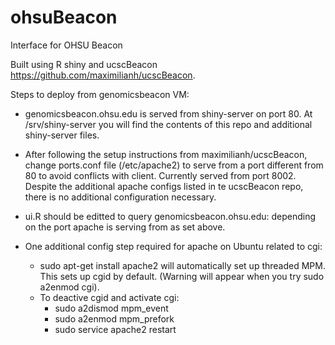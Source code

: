 # ohsuBeacon
Interface for OHSU Beacon

Built using R shiny and ucscBeacon https://github.com/maximilianh/ucscBeacon.

Steps to deploy from genomicsbeacon VM:

* genomicsbeacon.ohsu.edu is served from shiny-server on port 80. At /srv/shiny-server you will find the contents of this repo and additional shiny-server files.

* After following the setup instructions from maximilianh/ucscBeacon, change ports.conf file (/etc/apache2) to serve from a port different from 80 to avoid conflicts with client. Currently served from port 8002. Despite the additional apache configs listed in te ucscBeacon repo, there is no additional configuration necessary.

* ui.R should be editted to query genomicsbeacon.ohsu.edu:<port> depending on the port apache is serving from as set above.
 
* One additional config step required for apache on Ubuntu related to cgi:
    * sudo apt-get install apache2 will automatically set up threaded MPM. This sets up cgid by default. (Warning will appear when you try sudo a2enmod cgi).
    * To deactive cgid and activate cgi: 
        * sudo a2dismod mpm_event
        * sudo a2enmod mpm_prefork
        * sudo service apache2 restart
